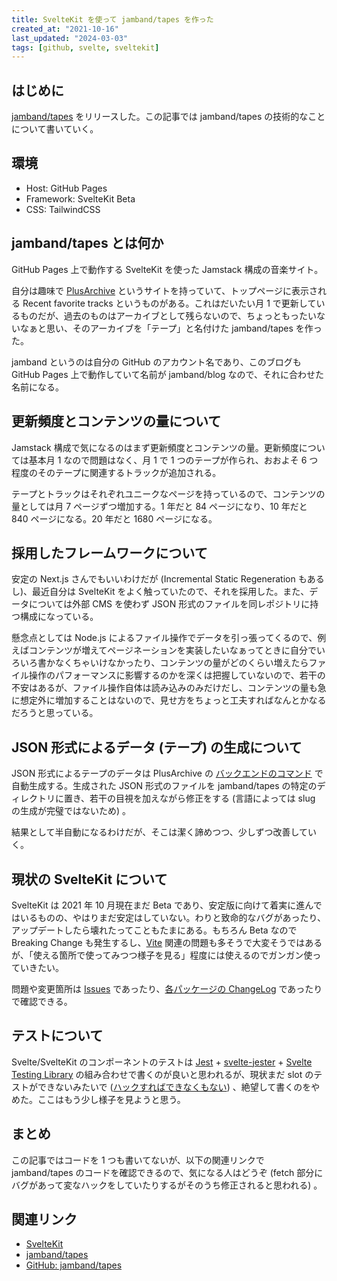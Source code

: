 ```yaml
---
title: SvelteKit を使って jamband/tapes を作った
created_at: "2021-10-16"
last_updated: "2024-03-03"
tags: [github, svelte, sveltekit]
---
```


## はじめに

[jamband/tapes](https://jamband.github.io/tapes/) をリリースした。この記事では jamband/tapes の技術的なことについて書いていく。

## 環境

- Host: GitHub Pages
- Framework: SvelteKit Beta
- CSS: TailwindCSS

## jamband/tapes とは何か

GitHub Pages 上で動作する SvelteKit を使った Jamstack 構成の音楽サイト。

自分は趣味で [PlusArchive](https://plusarchive.com) というサイトを持っていて、トップページに表示される Recent favorite tracks というものがある。これはだいたい月 1 で更新しているものだが、過去のものはアーカイブとして残らないので、ちょっともったいないなぁと思い、そのアーカイブを「テープ」と名付けた jamband/tapes を作った。

jamband というのは自分の GitHub のアカウント名であり、このブログも GitHub Pages 上で動作していて名前が jamband/blog なので、それに合わせた名前になる。


## 更新頻度とコンテンツの量について

Jamstack 構成で気になるのはまず更新頻度とコンテンツの量。更新頻度については基本月 1 なので問題はなく、月 1 で 1 つのテープが作られ、おおよそ 6 つ程度のそのテープに関連するトラックが追加される。

テープとトラックはそれぞれユニークなページを持っているので、コンテンツの量としては月 7 ページずつ増加する。1 年だと 84 ページになり、10 年だと 840 ページになる。20 年だと 1680 ページになる。

## 採用したフレームワークについて

安定の Next.js さんでもいいわけだが (Incremental Static Regeneration もあるし)、最近自分は SvelteKit をよく触っていたので、それを採用した。また、データについては外部 CMS を使わず JSON 形式のファイルを同レポジトリに持つ構成になっている。

懸念点としては Node.js によるファイル操作でデータを引っ張ってくるので、例えばコンテンツが増えてページネーションを実装したいなぁってときに自分でいろいろ書かなくちゃいけなかったり、コンテンツの量がどのくらい増えたらファイル操作のパフォーマンスに影響するのかを深くは把握していないので、若干の不安はあるが、ファイル操作自体は読み込みのみだけだし、コンテンツの量も急に想定外に増加することはないので、見せ方をちょっと工夫すればなんとかなるだろうと思っている。

## JSON 形式によるデータ (テープ) の生成について

JSON 形式によるテープのデータは PlusArchive の [バックエンドのコマンド](https://github.com/jamband/api.plusarchive.com/blob/main/app/Console/Commands/Tape/Generate.php) で自動生成する。生成された JSON 形式のファイルを jamband/tapes の特定のディレクトリに置き、若干の目視を加えながら修正をする (言語によっては slug の生成が完璧ではないため) 。

結果として半自動になるわけだが、そこは潔く諦めつつ、少しずつ改善していく。

## 現状の SvelteKit について

SvelteKit は 2021 年 10 月現在まだ Beta であり、安定版に向けて着実に進んではいるものの、やはりまだ安定はしていない。わりと致命的なバグがあったり、アップデートしたら壊れたってこともたまにある。もちろん Beta なので Breaking Change も発生するし、[Vite](https://vitejs.dev/) 関連の問題も多そうで大変そうではあるが、「使える箇所で使ってみつつ様子を見る」程度には使えるのでガンガン使っていきたい。

問題や変更箇所は [Issues](https://github.com/sveltejs/kit/issues) であったり、[各パッケージの ChangeLog](https://github.com/sveltejs/kit#packages) であったりで確認できる。

## テストについて

Svelte/SvelteKit のコンポーネントのテストは [Jest](https://jestjs.io/) + [svelte-jester](https://github.com/mihar-22/svelte-jester) + [Svelte Testing Library](https://github.com/testing-library/svelte-testing-library) の組み合わせで書くのが良いと思われるが、現状まだ slot のテストができないみたいで ([ハックすればできなくもない](https://github.com/testing-library/svelte-testing-library/issues/48#issuecomment-707338500)) 、絶望して書くのをやめた。ここはもう少し様子を見ようと思う。

## まとめ

この記事ではコードを 1 つも書いてないが、以下の関連リンクで jamband/tapes のコードを確認できるので、気になる人はどうぞ (fetch 部分にバグがあって変なハックをしていたりするがそのうち修正されると思われる) 。

## 関連リンク

- [SvelteKit](https://kit.svelte.dev/)
- [jamband/tapes](https://jamband.github.io/tapes/)
- [GitHub: jamband/tapes](https://github.com/jamband/tapes/)
